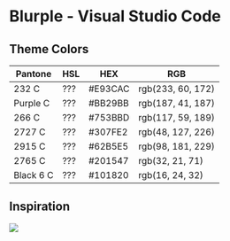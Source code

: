 # Blurple - Visual Studio Code

## Theme Colors

|Pantone  |HSL|HEX    |RGB              |
|---------|---|-------|-----------------|
|232 C    |???|#E93CAC|rgb(233, 60, 172)|
|Purple C |???|#BB29BB|rgb(187, 41, 187)|
|266 C    |???|#753BBD|rgb(117, 59, 189)|
|2727 C   |???|#307FE2|rgb(48, 127, 226)|
|2915 C   |???|#62B5E5|rgb(98, 181, 229)|
|2765 C   |???|#201547|rgb(32, 21, 71)  |
|Black 6 C|???|#101820|rgb(16, 24, 32)  |

## Inspiration

![](https://i.imgur.com/E2rt5VA.png)
